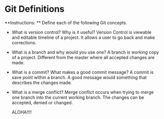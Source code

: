 # Git Definitions

**Instructions: ** Define each of the following Git concepts.

* What is version control?  Why is it useful?
    Version Control is viewable and editable timeline of a project. It allows a user to go back and make corrections.
* What is a branch and why would you use one?
    A branch is working copy of a project. Different from the master where all accepted changes are made.
* What is a commit? What makes a good commit message?
    A commit is save point within a branch. A good message would something that describes the changes made.
* What is a merge conflict?
    Merge conflict occurs when trying to merge one branch into the current working branch. The changes can be accepted, denied or changed.


    ALOHA!!!!